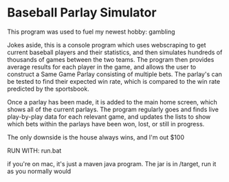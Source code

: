 # Baseball Parlay Simulator

This program was used to fuel my newest hobby: gambling

Jokes aside, this is a console program which uses webscraping to get current baseball players and their statistics, and then simulates hundreds of thousands of games between the two teams.
The program then provides average results for each player in the game, and allows the user to construct a Same Game Parlay consisting of multiple bets. 
The parlay's can be tested to find their expected win rate, which is compared to the win rate predicted by the sportsbook.

Once a parlay has been made, it is added to the main home screen, which shows all of the current parlays. The program regularly goes and finds live play-by-play data for each relevant game, and updates the lists to show which bets within the parlays have been won, lost, or still in progress.

The only downside is the house always wins, and I'm out $100

RUN WITH:
run.bat

if you're on mac, it's just a maven java program. The jar is in /target, run it as you normally would
